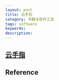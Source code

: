 ```yaml
---
layout: post
title: 云手机
category: 书籍与软件工具
tags: software
keywords: 
description: 
---
```


## [云手指](https://www.gc.com.cn/)

## Reference

